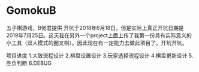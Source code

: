 # GomokuB
五子棋游戏，B佬君提供
开坑于2018年6月18日，但是实际上真正开坑日期是2019年7月25日。这天我在另外一个project上面上传了我第一份具有实际意义的小工具（双人模式的圈叉棋）。因此现在有一定能力去做此项目了。开坑开坑。


项目进度
1.大致流程设计
2.棋盘设置设计
3.玩家选择流程设计
4.棋盘更新设计
5.胜负判断
6.DEBUG
